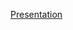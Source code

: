 [Presentation](https://docs.google.com/presentation/d/13hRD2cb98s-SwgXyQFZPJY420UgQw6VG/edit?usp=sharing&ouid=105847373089279836228&rtpof=true&sd=true)
